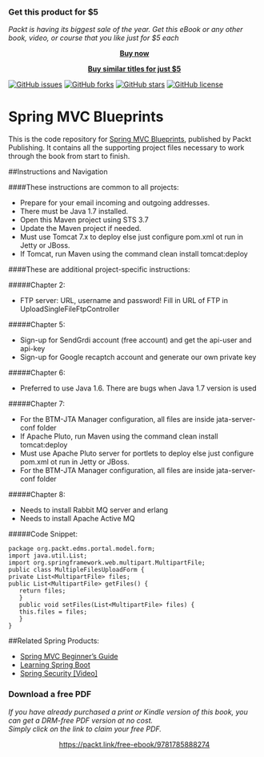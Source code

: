 
### Get this product for $5

<i>Packt is having its biggest sale of the year. Get this eBook or any other book, video, or course that you like just for $5 each</i>


<b><p align='center'>[Buy now](https://packt.link/9781785888274)</p></b>


<b><p align='center'>[Buy similar titles for just $5](https://subscription.packtpub.com/search)</p></b>


[![GitHub issues](https://img.shields.io/github/issues/PacktPublishing/Spring-MVC-Blueprints.svg)](https://github.com/PacktPublishing/Spring-MVC-Blueprints/issues)   [![GitHub forks](https://img.shields.io/github/forks/PacktPublishing/Spring-MVC-Blueprints.svg)](https://github.com/PacktPublishing/Spring-MVC-Blueprints/network)   [![GitHub stars](https://img.shields.io/github/stars/PacktPublishing/Spring-MVC-Blueprints.svg)](https://github.com/PacktPublishing/Spring-MVC-Blueprints/stargazers)   [![GitHub license](https://img.shields.io/badge/license-MIT-blue.svg)](https://raw.githubusercontent.com/PacktPublishing/Spring-MVC-Blueprints/master/LICENSE)

# Spring MVC Blueprints

This is the code repository for [Spring MVC Blueprints](https://www.packtpub.com/application-development/spring-mvc-blueprints?utm_source=github&utm_medium=repository&utm_campaign=9781785888274), published by Packt Publishing. It contains all the supporting project files necessary to work through the book from start to finish.

##Instructions and Navigation

####These instructions are common to all projects:
   * Prepare for your email incoming and outgoing addresses.
   * There must be Java 1.7 installed. 
   * Open this Maven project using STS 3.7
   * Update the Maven project if needed.
   * Must use Tomcat 7.x to deploy else just configure pom.xml ot run in Jetty or JBoss.
   * If Tomcat, run Maven using the command clean install tomcat:deploy

####These are additional project-specific instructions:

#####Chapter 2:
   * FTP server: URL, username and password! Fill in URL of FTP in UploadSingleFileFtpController

#####Chapter 5:
   * Sign-up for SendGrdi account (free account) and get the api-user and api-key
   * Sign-up for Google recaptch account and generate our own private key 

#####Chapter 6:
   * Preferred to use Java 1.6. There are bugs when Java 1.7 version is used

#####Chapter 7:
   * For the BTM-JTA Manager configuration, all files are inside jata-server-conf folder
   * If Apache Pluto, run Maven using the command clean install tomcat:deploy
   * Must use Apache Pluto server for portlets to deploy else just configure pom.xml ot run in Jetty or JBoss.
   * For the BTM-JTA Manager configuration, all files are inside jata-server-conf folder

#####Chapter 8:
   * Needs to install Rabbit MQ server and erlang
   * Needs to install Apache Active MQ

#####Code Snippet:
```
package org.packt.edms.portal.model.form;
import java.util.List;
import org.springframework.web.multipart.MultipartFile;
public class MultipleFilesUploadForm {
private List<MultipartFile> files;
public List<MultipartFile> getFiles() {
   return files;
   }
   public void setFiles(List<MultipartFile> files) {
   this.files = files;
   }
}
```

##Related Spring Products:
* [Spring MVC Beginner’s Guide](https://www.packtpub.com/application-development/spring-mvc-beginner%E2%80%99s-guide?utm_source=Github&utm_medium=Repository&utm_campaign=9781783284870)
* [Learning Spring Boot](https://www.packtpub.com/application-development/learning-spring-boot?utm_source=Github&utm_medium=Repository&utm_campaign=9781784393021)
* [Spring Security [Video]](https://www.packtpub.com/application-development/spring-security-video?utm_source=Github&utm_medium=Repository&utm_campaign=9781782168652)

### Download a free PDF

 <i>If you have already purchased a print or Kindle version of this book, you can get a DRM-free PDF version at no cost.<br>Simply click on the link to claim your free PDF.</i>
<p align="center"> <a href="https://packt.link/free-ebook/9781785888274">https://packt.link/free-ebook/9781785888274 </a> </p>
